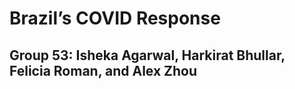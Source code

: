 # Brazil’s COVID Response

## Group 53: Isheka Agarwal, Harkirat Bhullar, Felicia Roman, and Alex Zhou
